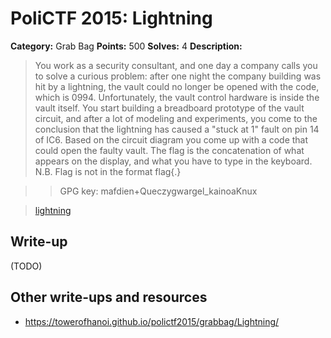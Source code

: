 # PoliCTF 2015: Lightning

**Category:** Grab Bag
**Points:** 500
**Solves:** 4
**Description:**

> You work as a security consultant, and one day a company calls you to solve a curious problem: after one night the company building was hit by a lightning, the vault could no longer be opened with the code, which is 0994. Unfortunately, the vault control hardware is inside the vault itself. You start building a breadboard prototype of the vault circuit, and after a lot of modeling and experiments, you come to the conclusion that the lightning has caused a "stuck at 1" fault on pin 14 of IC6. Based on the circuit diagram you come up with a code that could open the faulty vault. The flag is the concatenation of what appears on the display, and what you have to type in the keyboard. N.B. Flag is not in the format flag{.}

>> GPG key: mafdien+Queczygwargel_kainoaKnux

> [lightning](lightning_2b02a140e5adf66c4bb2360459174cbe.tar.gz.gpg)

## Write-up

(TODO)

## Other write-ups and resources
* <https://towerofhanoi.github.io/polictf2015/grabbag/Lightning/>
